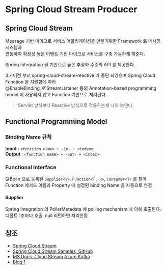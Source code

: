 # Spring Cloud Stream Producer

## Spring Cloud Stream
Message 기반 마이크로 서비스 어플리케이션을 만들기위한 Framework 로 메시징 시스템과   
연동하여 확장성 높은 이벤트 기반 마이크로 서비스를 구축 가능하게 해준다.

Spring Integration 을 기반으로 높은 추상화 수준의 API 를 제공한다.

3.x 버전 부터 spring-cloud-stream-reactive 가 중단 되었으며 Spring Cloud Function 을 지원함에 따라  
@EnableBinding, @StreamListener 등의 Annotation-based programming model 이 사용되지 않고 Function 기반으로 처리된다.

> Servlet 방식보다 Reactive 방식으로 적용하는게 나아 보인다.

## Functional Programming Model

### Binding Name 규칙
**Input** : `<function name> + -in- + <index>`  
**Output** : `<function name> + -out- + <index>`

### Functional Interface
@Bean 으로 등록된 `Supplier<T>`, `Function<T, R>`, `Consumer<T>` 를 찾아  
Function 메서드 이름과 Property 에 설정된 binding Name 을 자동으로 연결

#### Supplier
Spring Integration 의 PollerMetadata 에 polling mechanism 에 의해 호출된다.  
디폴트 1초마다 호출, null 리턴하면 처리안됨

## 참조
- [Spring Cloud Stream](https://docs.spring.io/spring-cloud-stream/docs/3.2.1/reference/html/)
- [Spring Cloud Stream Samples, GitHub](https://github.com/spring-cloud/spring-cloud-stream-samples)
- [MS Docs, Cloud Stream Azure Kafka](https://docs.microsoft.com/ko-kr/azure/developer/java/spring-framework/configure-spring-cloud-stream-binder-java-app-kafka-azure-event-hub)
- [Blog 1](https://medium.com/@odysseymoon/spring-cloud-stream-with-rabbitmq-c273ed9a79b)
